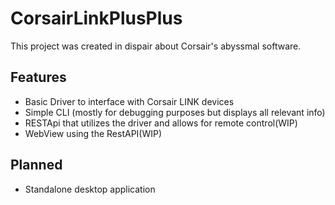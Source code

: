 CorsairLinkPlusPlus
===================

This project was created in dispair about Corsair's abyssmal software.

## Features
* Basic Driver to interface with Corsair LINK devices
* Simple CLI (mostly for debugging purposes but displays all relevant info)
* RESTApi that utilizes the driver and allows for remote control(WIP)
* WebView using the RestAPI(WIP)

## Planned
* Standalone desktop application
